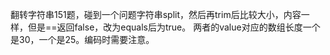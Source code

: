 翻转字符串151题，碰到一个问题字符串split，然后再trim后比较大小，内容一样，但是==返回false，改为equals后为true。
两者的value对应的数组长度一个是30，一个是25。编码时需要注意。

